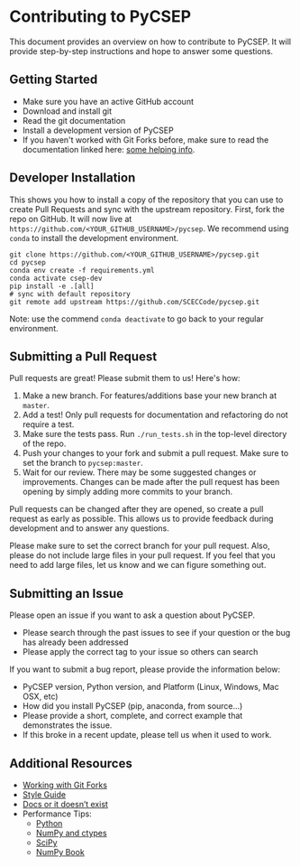 # Contributing to PyCSEP

This document provides an overview on how to contribute to PyCSEP. It will provide step-by-step instructions and hope to 
answer some questions.


## Getting Started

* Make sure you have an active GitHub account
* Download and install git
* Read the git documentation
* Install a development version of PyCSEP
* If you haven't worked with Git Forks before, make sure to read the documentation linked here:
[some helping info](https://help.github.com/en/github/collaborating-with-issues-and-pull-requests/working-with-forks).

## Developer Installation

This shows you how to install a copy of the repository that you can use to create Pull Requests and sync with the upstream
repository. First, fork the repo on GitHub. It will now live at `https://github.com/<YOUR_GITHUB_USERNAME>/pycsep`. 
We recommend using `conda` to install the development environment.

    git clone https://github.com/<YOUR_GITHUB_USERNAME>/pycsep.git
    cd pycsep
    conda env create -f requirements.yml
    conda activate csep-dev
    pip install -e .[all]
    # sync with default repository
    git remote add upstream https://github.com/SCECCode/pycsep.git
    
Note: use the commend `conda deactivate` to go back to your regular environment.

## Submitting a Pull Request

Pull requests are great! Please submit them to us! Here's how:

1. Make a new branch. For features/additions base your new branch at `master`.
2. Add a test! Only pull requests for documentation and refactoring do not require a test.
3. Make sure the tests pass. Run `./run_tests.sh` in the top-level directory of the repo.
4. Push your changes to your fork and submit a pull request. Make sure to set the branch to `pycsep:master`.
5. Wait for our review. There may be some suggested changes or improvements. Changes can be made after
the pull request has been opening by simply adding more commits to your branch.

Pull requests can be changed after they are opened, so create a pull request as early as possible.
This allows us to provide feedback during development and to answer any questions.

Please make sure to set the correct branch for your pull request. Also, please do not include large files in your pull request.
If you feel that you need to add large files, let us know and we can figure something out.

## Submitting an Issue

Please open an issue if you want to ask a question about PyCSEP.

* Please search through the past issues to see if your question or the bug has already been addressed
* Please apply the correct tag to your issue so others can search

If you want to submit a bug report, please provide the information below:
* PyCSEP version, Python version, and Platform (Linux, Windows, Mac OSX, etc)
* How did you install PyCSEP (pip, anaconda, from source...)
* Please provide a short, complete, and correct example that demonstrates the issue.
* If this broke in a recent update, please tell us when it used to work.

## Additional Resources
* [Working with Git Forks](https://help.github.com/en/github/collaborating-with-issues-and-pull-requests/working-with-forks)
* [Style Guide](http://google.github.io/styleguide/pyguide.html)
* [Docs or it doesn’t exist](https://lukeplant.me.uk/blog/posts/docs-or-it-doesnt-exist/)
* Performance Tips:
  * [Python](https://wiki.python.org/moin/PythonSpeed/PerformanceTips)
  * [NumPy and ctypes](https://scipy-cookbook.readthedocs.io/)
  * [SciPy](https://www.scipy.org/docs.html)
  * [NumPy Book](http://csc.ucdavis.edu/~chaos/courses/nlp/Software/NumPyBook.pdf)
